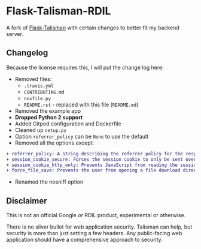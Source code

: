 # Flask-Talisman-RDIL

A fork of [Flask-Talisman](https://github.com/GoogleCloudPlatform/Flask-Talisman) with certain changes to better fit my backend server.

## Changelog

Because the license requires this, I will put the change log here:

* Removed files:
  * `.travis.yml`
  * `CONTRIBUTING.md`
  * `noxfile.py`
  * `README.rst` - replaced with this file (`README.md`)
* Removed the example app
* **Dropped Python 2 support**
* Added Gitpod configuration and Dockerfile
* Cleaned up `setup.py`
* Option `referrer_policy` can be `None` to use the default
* Removed all the options except:

```diff
+ referrer_policy: A string describing the referrer policy for the response.
+ session_cookie_secure: Forces the session cookie to only be sent over https. Disabled in debug mode.
+ session_cookie_http_only: Prevents JavaScript from reading the session cookie.
+ force_file_save: Prevents the user from opening a file download directly on >= IE 8
```
* Renamed the nosniff option

## Disclaimer

This is not an official Google *or* RDIL product, experimental or otherwise.

There is no silver bullet for web application security. Talisman can help, but security is more than just setting a few headers. Any public-facing web application should have a comprehensive approach to security.
